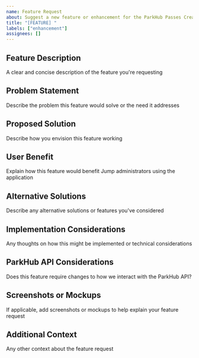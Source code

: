 ```yaml
---
name: Feature Request
about: Suggest a new feature or enhancement for the ParkHub Passes Creation Web Application
title: "[FEATURE] "
labels: ["enhancement"]
assignees: []
---
```


## Feature Description
A clear and concise description of the feature you're requesting

## Problem Statement
Describe the problem this feature would solve or the need it addresses

## Proposed Solution
Describe how you envision this feature working

## User Benefit
Explain how this feature would benefit Jump administrators using the application

## Alternative Solutions
Describe any alternative solutions or features you've considered

## Implementation Considerations
Any thoughts on how this might be implemented or technical considerations

## ParkHub API Considerations
Does this feature require changes to how we interact with the ParkHub API?

## Screenshots or Mockups
If applicable, add screenshots or mockups to help explain your feature request

## Additional Context
Any other context about the feature request
